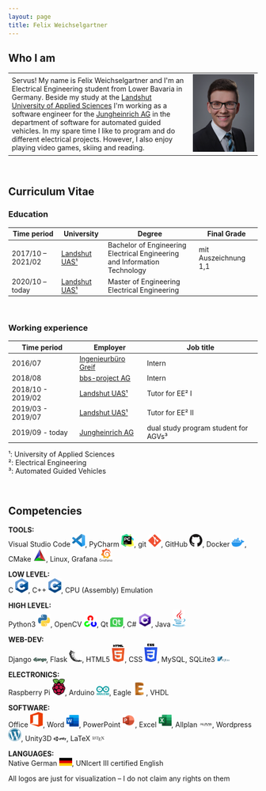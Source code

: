 ```yaml
---
layout: page
title: Felix Weichselgartner
---
```


## Who I am

<table>
  <tr>
    <td> Servus! My name is Felix Weichselgartner and I'm an Electrical Engineering student from Lower Bavaria in Germany. Beside my study at the <a href="https://www.haw-landshut.de/">Landshut University of Applied Sciences</a> I'm working as a software engineer for the <a href="https://www.jungheinrich.de/">Jungheinrich AG</a> in the department of software for automated guided vehicles. In my spare time I like to program and do different electrical projects. However, I also enjoy playing video games, skiing and reading. </td>
    <td> <img src="assets/img/Felix.jpg" alt="felix" width="1400"> </td>
  </tr>
</table>

<br>

## Curriculum Vitae

### Education

| Time period       | University                                    | Degree                                                                         | Final Grade          |
|-------------------|-----------------------------------------------|--------------------------------------------------------------------------------|----------------------|
| 2017/10 – 2021/02 | [Landshut UAS¹](https://www.haw-landshut.de/) | Bachelor of Engineering <br> Electrical Engineering and Information Technology | mit Auszeichnung 1,1 |
| 2020/10 – today   | [Landshut UAS¹](https://www.haw-landshut.de/) | Master of Engineering <br> Electrical Engineering                              |                      |

<br>

### Working experience

| Time period       | Employer                                                 | Job title                            |
|-------------------|----------------------------------------------------------|--------------------------------------|
| 2016/07           | [Ingenieurbüro Greif](http://ib-greif.de/index.htm)      | Intern                               |
| 2018/08           | [bbs-project AG](https://cargocollective.com/bbsproject) | Intern                               |
| 2018/10 - 2019/02 | [Landshut UAS¹](https://www.haw-landshut.de/)            | Tutor for EE² I                      |
| 2019/03 - 2019/07 | [Landshut UAS¹](https://www.haw-landshut.de/)            | Tutor for EE² II                     |
| 2019/09 - today   | [Jungheinrich AG](https://www.jungheinrich.de/)          | dual study program student for AGVs³ |

¹: University of Applied Sciences \
²: Electrical Engineering \
³: Automated Guided Vehicles

<br>

## Competencies

**TOOLS:** \
Visual Studio Code <img alt="Visual Studio Code" width="26px" src="assets/logo/vscode.png" />, PyCharm <img alt="PyCharm" width="26px" src="assets/logo/pycharm.png" />, git <img alt="git" width="26px" src="assets/logo/git.png" />, GitHub <img alt="GitHub" width="26px" src="assets/logo/GitHub.png" />, Docker <img alt="Docker" width="26px" src="assets/logo/docker.png" />, CMake <img alt="CMake" width="26px" src="assets/logo/Cmake.png" />, Linux, Grafana <img alt="Grafana" width="26px" src="assets/logo/Grafana.png" />

**LOW LEVEL:** \
C <img alt="C" width="26px" src="assets/logo/C.png" />, C++ <img alt="C++" width="26px" src="assets/logo/C++.png" />, CPU (Assembly) Emulation

**HIGH LEVEL:** \
Python3 <img alt="Python3" width="26px" src="assets/logo/Python.png" />, OpenCV <img alt="OpenCV" width="26px" src="assets/logo/OpenCV.png" />, Qt <img alt="Qt" width="26px" src="assets/logo/Qt.png" />, C# <img alt="Csharp" width="26px" src="assets/logo/Cs.png" />, Java <img alt="Java" width="26px" src="assets/logo/Java.png" />

**WEB-DEV:** \
Django <img alt="Django" width="26px" src="assets/logo/django.png" />, Flask <img alt="Flask" width="26px" src="assets/logo/Flask.png" />, HTML5 <img alt="HTML5" width="26px" src="assets/logo/HTML.png" />, CSS <img alt="CSS3" width="26px" src="assets/logo/CSS.png" />, MySQL, SQLite3 <img alt="SQLite3" width="26px" src="assets/logo/SQLite.png" />

**ELECTRONICS:** \
Raspberry Pi <img alt="Raspberry Pi" width="26px" src="assets/logo/RPi.png" />, Arduino <img alt="Arduino" width="26px" src="assets/logo/Arduino.png" />, Eagle <img alt="Eagle" width="26px" src="assets/logo/Eagle.png" />, VHDL

**SOFTWARE:** \
Office <img alt="Office" width="26px" src="assets/logo/Office.png" />, Word <img alt="Word" width="26px" src="assets/logo/Word.png" />, PowerPoint <img alt="PowerPoint" width="26px" src="assets/logo/PowerPoint.png" />, Excel <img alt="Excel" width="26px" src="assets/logo/Excel.png" />, Allplan <img alt="Allplan" width="26px" src="assets/logo/Allplan.png" />, Wordpress <img alt="Wordpress" width="26px" src="assets/logo/Wordpress.png" />, Unity3D <img alt="Unity3D" width="26px" src="assets/logo/Unity3D.png" />, LaTeX <img alt="LaTeX" width="26px" src="assets/logo/LaTeX.png" />

**LANGUAGES:** \
Native German <img alt="German" width="26px" src="assets/logo/FlagDE.png" />, UNIcert III certified English

All logos are just for visualization – I do not claim any rights on them
